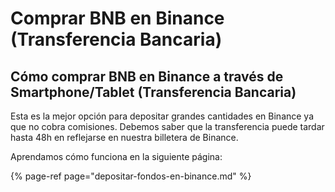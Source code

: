 # Comprar BNB en Binance \(Transferencia Bancaria\)

## Cómo comprar BNB en Binance a través de Smartphone/Tablet \(Transferencia Bancaria\)

Esta es la mejor opción para depositar grandes cantidades en Binance ya que no cobra comisiones. Debemos saber que la transferencia puede tardar hasta 48h en reflejarse en nuestra billetera de Binance.  


Aprendamos cómo funciona en la siguiente página:

{% page-ref page="depositar-fondos-en-binance.md" %}





